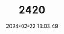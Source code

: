 ---
title: "2420"
category: "Austroassiminea letha"
draft: false
date: 2024-02-22 13:03:49
languages:
  English: ["Leeuwin-naturaliste Amphibious Snail", "Cape Leeuwin Snail"]
---
